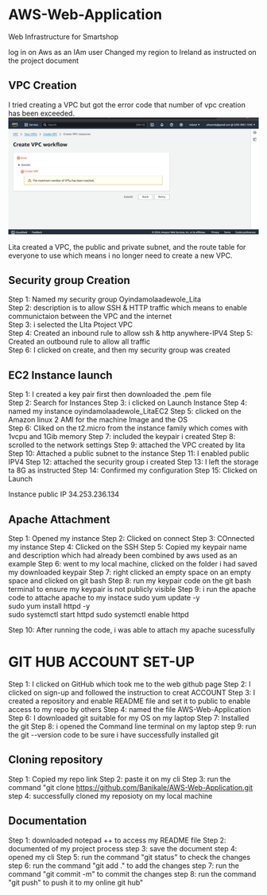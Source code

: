 # AWS-Web-Application 

Web Infrastructure for Smartshop 

log in on Aws as an IAm user Changed my region to Ireland as instructed on the project document 

## VPC Creation 

I tried creating a VPC but got the error code that number of vpc creation has been exceeded.  
![Vpc_error image](/Vpc_error.png)

Lita created a VPC, the public and private subnet, and the route table for everyone to use which means i no longer need to create a new VPC. 
 

 

## Security group Creation 

Step 1: Named my security group Oyindamolaadewole_Lita  
Step 2: description is to allow SSH & HTTP traffic which means to enable communictaion between the VPC and the internet  
Step 3:  i selected the LIta Ptoject VPC  
Step 4: Created an inbound rule to allow ssh & http anywhere-IPV4 
Step 5: Created an outbound rule to allow all traffic  
Step 6:  I clicked on create, and then my security group was created 

 
 

## EC2 Instance launch 

Step 1: I created a key pair first then downloaded the .pem file  
Step 2: Search for Instances 
Step 3: i clicked on Launch Instance 
Step 4: named my instance oyindamolaadewole_LitaEC2 
Step 5:  clicked on the Amazon linux 2 AMI for the machine Image and the OS  
Step 6: Cliked on  the t2.micro from the instance family which comes with 1vcpu and 1Gib memory 
Step 7:  included the keypair i created 
Step 8: scrolled to the network settings 
Step 9: attached the VPC created by lita 
Step 10: Attached a public subnet to the instance 
Step 11: I enabled public IPV4 
Step 12: attached the security group i created 
Step 13: I left the storage ta 8G as instructed 
Step 14: Confirmed my configuration 
Step 15: Clicked on Launch 

Instance public IP 34.253.236.134 

 

## Apache Attachment 

Step 1: Opened my instance 
Step 2: Clicked on connect 
Step 3: COnnected my instance
Step 4: Clicked on the SSH 
Step 5: Copied my keypair name and description which had already been combined by aws used as an example 
Step 6: went to my local machine, clicked on the folder i had saved my downloaded keypair 
Step 7: right clicked an empty space on an empty space and clicked on git bash 
Step 8: run my keypair code on the git bash terminal to ensure my keypair is not publicly visible 
Step 9:  i run the apache code to attache apache to my instace 
sudo yum update -y  
sudo yum install httpd -y  
sudo systemctl start httpd 
sudo systemctl enable httpd 

Step 10: After running the code, i was able to attach my apache sucessfully 



# GIT HUB ACCOUNT SET-UP
Step 1: I clicked on GitHub which took me to the web github page
Step 2: I clicked on sign-up and followed the instruction to creat ACCOUNT
Step 3: I created a repository and enable README file and set it to public to enable access to my repo by others
Step 4: named the file AWS-Web-Application
Step 6: I downloaded git suitable for my OS on my laptop
Step 7: Installed the git
Step 8: i opened the Command line terminal on my laptop
step 9: run the git --version code to be sure i have successfully installed git

## Cloning repository
Step 1: Copied my repo link
Step 2: paste it on my cli
Step 3: run the command "git clone https://github.com/Banikale/AWS-Web-Application.git
step 4: successfully cloned my reposioty on my local machine

## Documentation
Step 1: downloaded notepad ++ to access my README file
Step 2: documented of my project process
step 3: save the document
step 4: opened my cli
Step 5: run the command "git status" to check the changes
step 6: run the command "git add ." to add the changes
step 7: run the command "git commit -m" to commit the changes
step 8: run the command "git push" to push it to my online git hub"

